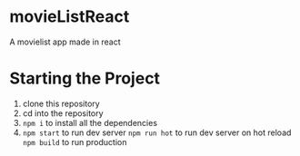 # movieListReact
A movielist app made in react 

# Starting the Project
1. clone this repository 
2. cd into the repository
3. `npm i` to install all the dependencies
4. `npm start` to run dev server `npm run hot` to run dev server on hot reload `npm build` to run production
